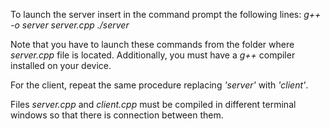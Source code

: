 To launch the server insert in the command prompt the following lines:
_g++ -o server server.cpp_
_./server_

Note that you have to launch these commands from the folder where _server.cpp_ file is located. Additionally, you must have a _g++_ compiler installed on your device.

For the client, repeat the same procedure replacing _'server'_ with _'client'_.

Files _server.cpp_ and _client.cpp_ must be compiled in different terminal windows so that there is connection between them.
